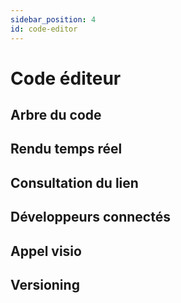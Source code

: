 ```yaml
---
sidebar_position: 4
id: code-editor
---
```

# Code éditeur 

## Arbre du code

## Rendu temps réel

## Consultation du lien

## Développeurs connectés

## Appel visio

## Versioning
